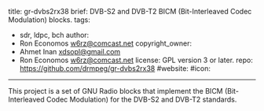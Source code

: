 title: gr-dvbs2rx38
brief: DVB-S2 and DVB-T2 BICM (Bit-Interleaved Codec Modulation) blocks.
tags:
  - sdr, ldpc, bch
author:
  - Ron Economos <w6rz@comcast.net>
copyright_owner:
  - Ahmet Inan <xdsopl@gmail.com>
  - Ron Economos <w6rz@comcast.net>
license: GPL version 3 or later.
repo: https://github.com/drmpeg/gr-dvbs2rx38
#website:
#icon:
---
This project is a set of GNU Radio blocks that
implement the BICM (Bit-Interleaved Codec Modulation)
for the DVB-S2 and DVB-T2 standards.
